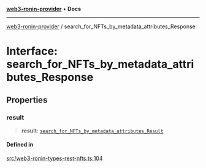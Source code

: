 [**web3-ronin-provider**](../README.md) • **Docs**

***

[web3-ronin-provider](../globals.md) / search\_for\_NFTs\_by\_metadata\_attributes\_Response

# Interface: search\_for\_NFTs\_by\_metadata\_attributes\_Response

## Properties

### result

> **result**: [`search_for_NFTs_by_metadata_attributes_Result`](search_for_NFTs_by_metadata_attributes_Result.md)

#### Defined in

[src/web3-ronin-types-rest-nfts.ts:104](https://github.com/chuacw/web3-ronin-provider/blob/5e9462adf1edb8f1f7982dc5f4e5bd7094a4d6eb/src/web3-ronin-types-rest-nfts.ts#L104)
